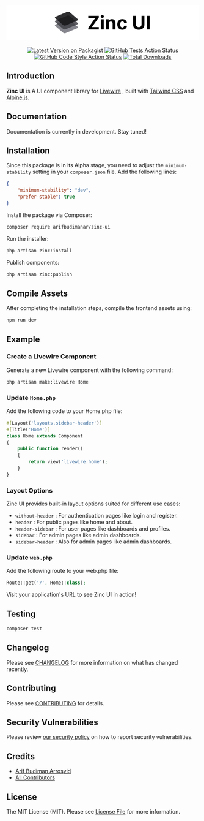 <p align="center">
    <picture>
        <source srcset="/art/logo-light.svg" media="(prefers-color-scheme: light)">
        <source srcset="/art/logo-dark.svg" media="(prefers-color-scheme: dark)">
        <img src="/art/logo-light.svg" alt="Logo Zinc UI">
    </picture>
</p>

<p align="center">
    <a href="https://packagist.org/packages/arifbudimanar/zinc-ui"><img src="https://img.shields.io/packagist/v/arifbudimanar/zinc-ui.svg?style=flat-square" alt="Latest Version on Packagist"></a>
    <a href="https://packagist.org/packages/arifbudimanar/zinc-ui"><img src="https://img.shields.io/github/actions/workflow/status/arifbudimanar/zinc-ui/run-tests.yml?branch=main&label=tests&style=flat-square" alt="GitHub Tests Action Status"></a>
    <a href="https://packagist.org/packages/arifbudimanar/zinc-ui"><img src="https://img.shields.io/github/actions/workflow/status/arifbudimanar/zinc-ui/fix-php-code-style-issues.yml?branch=main&label=code%20style&style=flat-square" alt="GitHub Code Style Action Status"></a>
    <a href="https://packagist.org/packages/arifbudimanar/zinc-ui"><img src="https://img.shields.io/packagist/dt/arifbudimanar/zinc-ui.svg?style=flat-square" alt="Total Downloads"></a>
</p>

## Introduction

**Zinc UI** is A UI component library for [Livewire](https://livewire.laravel.com/) , built with [Tailwind CSS](https://tailwindcss.com/) and [Alpine.js](https://alpinejs.dev/).

## Documentation

Documentation is currently in development. Stay tuned!

## Installation

Since this package is in its Alpha stage, you need to adjust the `minimum-stability` setting in your `composer.json` file. Add the following lines:

```json
{
    "minimum-stability": "dev",
    "prefer-stable": true
}
```

Install the package via Composer:

```bash
composer require arifbudimanar/zinc-ui
```

Run the installer:

```bash
php artisan zinc:install
```

Publish components:

```bash
php artisan zinc:publish
```

## Compile Assets

After completing the installation steps, compile the frontend assets using:

```bash
npm run dev
```

## Example

### Create a Livewire Component

Generate a new Livewire component with the following command:

```bash
php artisan make:livewire Home
```

### Update `Home.php`

Add the following code to your Home.php file:

```php
#[Layout('layouts.sidebar-header')]
#[Title('Home')]
class Home extends Component
{
    public function render()
    {
        return view('livewire.home');
    }
}
```

### Layout Options

Zinc UI provides built-in layout options suited for different use cases:

-   `without-header` : For authentication pages like login and register.
-   `header` : For public pages like home and about.
-   `header-sidebar` : For user pages like dashboards and profiles.
-   `sidebar` : For admin pages like admin dashboards.
-   `sidebar-header` : Also for admin pages like admin dashboards.

### Update `web.php`

Add the following route to your web.php file:

```php
Route::get('/', Home::class);
```

Visit your application's URL to see Zinc UI in action!

## Testing

```bash
composer test
```

## Changelog

Please see [CHANGELOG](CHANGELOG.md) for more information on what has changed recently.

## Contributing

Please see [CONTRIBUTING](CONTRIBUTING.md) for details.

## Security Vulnerabilities

Please review [our security policy](../../security/policy) on how to report security vulnerabilities.

## Credits

-   [Arif Budiman Arrosyid](https://github.com/arifbudimanar)
-   [All Contributors](../../contributors)

## License

The MIT License (MIT). Please see [License File](LICENSE.md) for more information.
